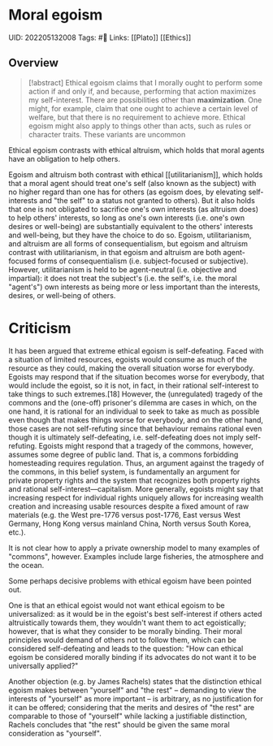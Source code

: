 # Moral egoism
UID: 202205132008
Tags: #🌱 
Links: [[Plato]] [[Ethics]]

## Overview
> [!abstract]
> Ethical egoism claims that I morally ought to perform some action if and only if, and because, performing that action maximizes my self-interest. 
There are possibilities other than **maximization**. One might, for example, claim that one ought to achieve a certain level of welfare, but that there is no requirement to achieve more. Ethical egoism might also apply to things other than acts, such as rules or character traits. These variants are uncommon

Ethical egoism contrasts with ethical altruism, which holds that moral agents have an obligation to help others. 

Egoism and altruism both contrast with ethical [[utilitarianism]], which holds that a moral agent should treat one's self (also known as the subject) with no higher regard than one has for others (as egoism does, by elevating self-interests and "the self" to a status not granted to others). But it also holds that one is not obligated to sacrifice one's own interests (as altruism does) to help others' interests, so long as one's own interests (i.e. one's own desires or well-being) are substantially equivalent to the others' interests and well-being, but they have the choice to do so. Egoism, utilitarianism, and altruism are all forms of consequentialism, but egoism and altruism contrast with utilitarianism, in that egoism and altruism are both agent-focused forms of consequentialism (i.e. subject-focused or subjective). However, utilitarianism is held to be agent-neutral (i.e. objective and impartial): it does not treat the subject's (i.e. the self's, i.e. the moral "agent's") own interests as being more or less important than the interests, desires, or well-being of others.

# Criticism
It has been argued that extreme ethical egoism is self-defeating. Faced with a situation of limited resources, egoists would consume as much of the resource as they could, making the overall situation worse for everybody. Egoists may respond that if the situation becomes worse for everybody, that would include the egoist, so it is not, in fact, in their rational self-interest to take things to such extremes.[18] However, the (unregulated) tragedy of the commons and the (one-off) prisoner's dilemma are cases in which, on the one hand, it is rational for an individual to seek to take as much as possible even though that makes things worse for everybody, and on the other hand, those cases are not self-refuting since that behaviour remains rational even though it is ultimately self-defeating, i.e. self-defeating does not imply self-refuting. Egoists might respond that a tragedy of the commons, however, assumes some degree of public land. That is, a commons forbidding homesteading requires regulation. Thus, an argument against the tragedy of the commons, in this belief system, is fundamentally an argument for private property rights and the system that recognizes both property rights and rational self-interest—capitalism. More generally, egoists might say that increasing respect for individual rights uniquely allows for increasing wealth creation and increasing usable resources despite a fixed amount of raw materials (e.g. the West pre-1776 versus post-1776, East versus West Germany, Hong Kong versus mainland China, North versus South Korea, etc.).

It is not clear how to apply a private ownership model to many examples of "commons", however. Examples include large fisheries, the atmosphere and the ocean.

Some perhaps decisive problems with ethical egoism have been pointed out.

One is that an ethical egoist would not want ethical egoism to be universalized: as it would be in the egoist's best self-interest if others acted altruistically towards them, they wouldn't want them to act egoistically; however, that is what they consider to be morally binding. Their moral principles would demand of others not to follow them, which can be considered self-defeating and leads to the question: "How can ethical egoism be considered morally binding if its advocates do not want it to be universally applied?"

Another objection (e.g. by James Rachels) states that the distinction ethical egoism makes between "yourself" and "the rest" – demanding to view the interests of "yourself" as more important – is arbitrary, as no justification for it can be offered; considering that the merits and desires of "the rest" are comparable to those of "yourself" while lacking a justifiable distinction, Rachels concludes that "the rest" should be given the same moral consideration as "yourself".
